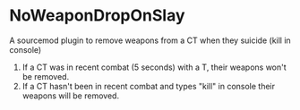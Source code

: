 # NoWeaponDropOnSlay
A sourcemod plugin to remove weapons from a CT when they suicide (kill in console)

1. If a CT was in recent combat (5 seconds) with a T, their weapons won't be removed.
2. If a CT hasn't been in recent combat and types "kill" in console their weapons will be removed.
